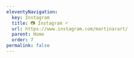 ```yaml
---
eleventyNavigation:
  key: Instagram
  title: 📷 Instagram ➚
  url: https://www.instagram.com/martinarart/
  parent: Home
  order: 7
permalink: false
---
```

